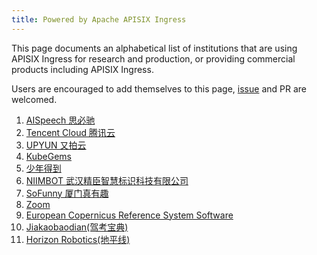 ```yaml
---
title: Powered by Apache APISIX Ingress
---
```


<!--
#
# Licensed to the Apache Software Foundation (ASF) under one or more
# contributor license agreements.  See the NOTICE file distributed with
# this work for additional information regarding copyright ownership.
# The ASF licenses this file to You under the Apache License, Version 2.0
# (the "License"); you may not use this file except in compliance with
# the License.  You may obtain a copy of the License at
#
#     http://www.apache.org/licenses/LICENSE-2.0
#
# Unless required by applicable law or agreed to in writing, software
# distributed under the License is distributed on an "AS IS" BASIS,
# WITHOUT WARRANTIES OR CONDITIONS OF ANY KIND, either express or implied.
# See the License for the specific language governing permissions and
# limitations under the License.
#
-->

This page documents an alphabetical list of institutions that are using APISIX Ingress for research and production,
or providing commercial products including APISIX Ingress.

Users are encouraged to add themselves to this page, [issue](https://github.com/apache/apisix-ingress-controller/issues/501) and PR are welcomed.

1. <a href="https://www.aispeech.com/" rel="nofollow">AISpeech 思必驰</a>
1. <a href="https://cloud.tencent.com/" rel="nofollow">Tencent Cloud 腾讯云</a>
1. <a href="https://www.upyun.com/" rel="nofollow">UPYUN 又拍云</a>
1. <a href="https://www.kubegems.io/" rel="nofollow">KubeGems</a>
1. <a href="https://www.igetcool.com/" rel="nofollow">少年得到</a>
1. <a href="https://www.niimbot.com/" rel="nofollow">NIIMBOT 武汉精臣智慧标识科技有限公司</a>
1. <a href="https://www.xmfunny.com/" rel="nofollow">SoFunny 厦门真有趣</a>
1. <a href="https://zoom.us/" rel="nofollow">Zoom</a>
1. <a href="https://referencesystem.copernicus.eu/" rel="nofollow">European Copernicus Reference System Software</a>
1. <a href="https://www.jiakaobaodian.com/" rel="nofollow">Jiakaobaodian(驾考宝典)</a>
1. <a href="https://www.horizon.ai/" rel="nofollow">Horizon Robotics(地平线)</a>
